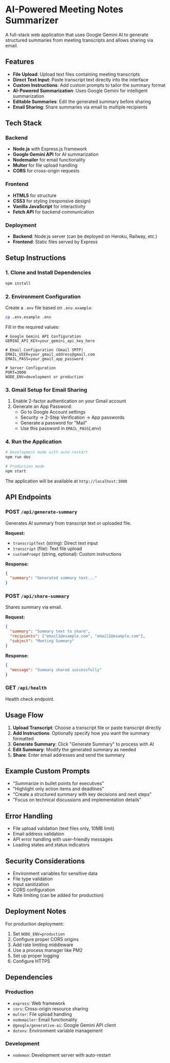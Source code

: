 # AI-Powered Meeting Notes Summarizer

A full-stack web application that uses Google Gemini AI to generate structured summaries from meeting transcripts and allows sharing via email.

## Features

- **File Upload**: Upload text files containing meeting transcripts
- **Direct Text Input**: Paste transcript text directly into the interface
- **Custom Instructions**: Add custom prompts to tailor the summary format
- **AI-Powered Summarization**: Uses Google Gemini for intelligent summarization
- **Editable Summaries**: Edit the generated summary before sharing
- **Email Sharing**: Share summaries via email to multiple recipients

## Tech Stack

### Backend
- **Node.js** with Express.js framework
- **Google Gemini API** for AI summarization
- **Nodemailer** for email functionality
- **Multer** for file upload handling
- **CORS** for cross-origin requests

### Frontend
- **HTML5** for structure
- **CSS3** for styling (responsive design)
- **Vanilla JavaScript** for interactivity
- **Fetch API** for backend communication

### Deployment
- **Backend**: Node.js server (can be deployed on Heroku, Railway, etc.)
- **Frontend**: Static files served by Express

## Setup Instructions

### 1. Clone and Install Dependencies

```bash
npm install
```

### 2. Environment Configuration

Create a `.env` file based on `.env.example`:

```bash
cp .env.example .env
```

Fill in the required values:

```env
# Google Gemini API Configuration
GEMINI_API_KEY=your_gemini_api_key_here

# Email Configuration (Gmail SMTP)
EMAIL_USER=your_gmail_address@gmail.com
EMAIL_PASS=your_gmail_app_password

# Server Configuration
PORT=3000
NODE_ENV=development or production
```

### 3. Gmail Setup for Email Sharing

1. Enable 2-factor authentication on your Gmail account
2. Generate an App Password:
   - Go to Google Account settings
   - Security → 2-Step Verification → App passwords
   - Generate a password for "Mail"
   - Use this password in `EMAIL_PASS`(.env)

### 4. Run the Application

```bash
# Development mode with auto-restart
npm run dev

# Production mode
npm start
```

The application will be available at `http://localhost:3000`

## API Endpoints

### POST `/api/generate-summary`
Generates AI summary from transcript text or uploaded file.

**Request:**
- `transcriptText` (string): Direct text input
- `transcript` (file): Text file upload
- `customPrompt` (string, optional): Custom instructions

**Response:**
```json
{
  "summary": "Generated summary text..."
}
```

### POST `/api/share-summary`
Shares summary via email.

**Request:**
```json
{
  "summary": "Summary text to share",
  "recipients": ["email1@example.com", "email2@example.com"],
  "subject": "Meeting Summary"
}
```

**Response:**
```json
{
  "message": "Summary shared successfully"
}
```

### GET `/api/health`
Health check endpoint.

## Usage Flow

1. **Upload Transcript**: Choose a transcript file or paste transcript directly
2. **Add Instructions**: Optionally specify how you want the summary formatted
3. **Generate Summary**: Click "Generate Summary" to process with AI
4. **Edit Summary**: Modify the generated summary as needed
5. **Share**: Enter email addresses and send the summary

## Example Custom Prompts

- "Summarize in bullet points for executives"
- "Highlight only action items and deadlines"
- "Create a structured summary with key decisions and next steps"
- "Focus on technical discussions and implementation details"

## Error Handling

- File upload validation (text files only, 10MB limit)
- Email address validation
- API error handling with user-friendly messages
- Loading states and status indicators

## Security Considerations

- Environment variables for sensitive data
- File type validation
- Input sanitization
- CORS configuration
- Rate limiting (can be added for production)

## Deployment Notes

For production deployment:
1. Set `NODE_ENV=production`
2. Configure proper CORS origins
3. Add rate limiting middleware
4. Use a process manager like PM2
5. Set up proper logging
6. Configure HTTPS

## Dependencies

### Production
- `express`: Web framework
- `cors`: Cross-origin resource sharing
- `multer`: File upload handling
- `nodemailer`: Email functionality
- `@google/generative-ai`: Google Gemini API client
- `dotenv`: Environment variable management

### Development
- `nodemon`: Development server with auto-restart
